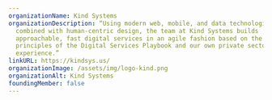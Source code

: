 ```yaml
---
organizationName: Kind Systems
organizationDescription: “Using modern web, mobile, and data technologies
  combined with human-centric design, the team at Kind Systems builds
  approachable, fast digital services in an agile fashion based on the
  principles of the Digital Services Playbook and our own private sector
  experience.”
linkURL: https://kindsys.us/
organizationImage: /assets/img/logo-kind.png
organizationAlt: Kind Systems
foundingMember: false
---
```

